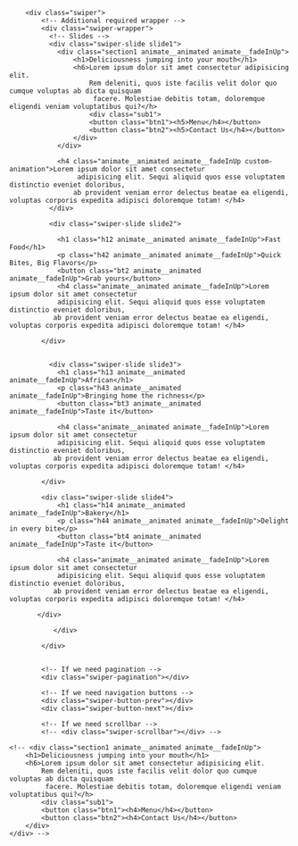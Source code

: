 
        <div class="swiper">
            <!-- Additional required wrapper -->
            <div class="swiper-wrapper">
              <!-- Slides -->
              <div class="swiper-slide slide1">
                <div class="section1 animate__animated animate__fadeInUp">
                    <h1>Deliciousness jumping into your mouth</h1>
                    <h6>Lorem ipsum dolor sit amet consectetur adipisicing elit. 
                        Rem deleniti, quos iste facilis velit dolor quo cumque voluptas ab dicta quisquam
                         facere. Molestiae debitis totam, doloremque eligendi veniam voluptatibus qui?</h>
                        <div class="sub1">
                        <button class="btn1"><h5>Menu</h4></button>
                        <button class="btn2"><h5>Contact Us</h4></button>
                    </div>
                </div>

                <h4 class="animate__animated animate__fadeInUp custom-animation">Lorem ipsum dolor sit amet consectetur
                     adipisicing elit. Sequi aliquid quos esse voluptatem distinctio eveniet doloribus, 
                    ab provident veniam error delectus beatae ea eligendi, voluptas corporis expedita adipisci doloremque totam! </h4>
              </div>

              <div class="swiper-slide slide2">
                
                <h1 class="h12 animate__animated animate__fadeInUp">Fast Food</h1>
                <p class="h42 animate__animated animate__fadeInUp">Quick Bites, Big Flavors</p>
                <button class="bt2 animate__animated animate__fadeInUp">Grab yours</button>
                <h4 class="animate__animated animate__fadeInUp">Lorem ipsum dolor sit amet consectetur
                adipisicing elit. Sequi aliquid quos esse voluptatem distinctio eveniet doloribus, 
               ab provident veniam error delectus beatae ea eligendi, voluptas corporis expedita adipisci doloremque totam! </h4>
            
            </div>


              <div class="swiper-slide slide3">
                <h1 class="h13 animate__animated animate__fadeInUp">African</h1>
                <p class="h43 animate__animated animate__fadeInUp">Bringing home the richness</p>
                <button class="bt3 animate__animated animate__fadeInUp">Taste it</button>
                
                <h4 class="animate__animated animate__fadeInUp">Lorem ipsum dolor sit amet consectetur
                adipisicing elit. Sequi aliquid quos esse voluptatem distinctio eveniet doloribus, 
               ab provident veniam error delectus beatae ea eligendi, voluptas corporis expedita adipisci doloremque totam! </h4>
            
            </div>
              
            <div class="swiper-slide slide4">
                <h1 class="h14 animate__animated animate__fadeInUp">Bakery</h1>
                <p class="h44 animate__animated animate__fadeInUp">Delight in every bite</p>
                <button class="bt4 animate__animated animate__fadeInUp">Taste it</button>
                
                <h4 class="animate__animated animate__fadeInUp">Lorem ipsum dolor sit amet consectetur
                adipisicing elit. Sequi aliquid quos esse voluptatem distinctio eveniet doloribus, 
               ab provident veniam error delectus beatae ea eligendi, voluptas corporis expedita adipisci doloremque totam! </h4>
            
           </div>
              
               </div>
    
            </div>
            

            <!-- If we need pagination -->
            <div class="swiper-pagination"></div>
          
            <!-- If we need navigation buttons -->
            <div class="swiper-button-prev"></div>
            <div class="swiper-button-next"></div>
          
            <!-- If we need scrollbar -->
            <!-- <div class="swiper-scrollbar"></div> -->
         
    <!-- <div class="section1 animate__animated animate__fadeInUp">
        <h1>Deliciousness jumping into your mouth</h1>
        <h6>Lorem ipsum dolor sit amet consectetur adipisicing elit. 
            Rem deleniti, quos iste facilis velit dolor quo cumque voluptas ab dicta quisquam
             facere. Molestiae debitis totam, doloremque eligendi veniam voluptatibus qui?</h>
            <div class="sub1">
            <button class="btn1"><h4>Menu</h4></button>
            <button class="btn2"><h4>Contact Us</h4></button>
        </div>
    </div> -->